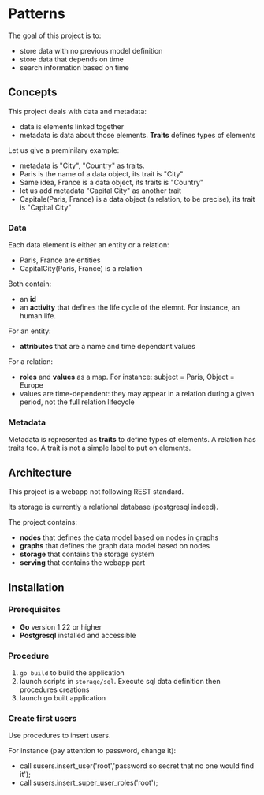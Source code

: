 # Patterns

The goal of this project is to:
* store data with no previous model definition
* store data that depends on time
* search information based on time

## Concepts

This project deals with data and metadata:
* data is elements linked together
* metadata is data about those elements. **Traits** defines types of elements

Let us give a preminilary example:
* metadata is "City", "Country" as traits. 
* Paris is the name of a data object, its trait is "City"
* Same idea, France is a data object, its traits is "Country"
* let us add metadata "Capital City" as another trait
* Capitale(Paris, France) is a data object (a relation, to be precise), its trait is "Capital City"

### Data 

Each data element is either an entity or a relation:
* Paris, France are entities
* CapitalCity(Paris, France) is a relation

Both contain:
* an **id** 
* an **activity** that defines the life cycle of the elemnt. For instance, an human life. 

For an entity:
* **attributes** that are a name and time dependant values

For a relation:
* **roles** and **values** as a map. For instance: subject = Paris, Object = Europe
* values are time-dependent: they may appear in a relation during a given period, not the full relation lifecycle

### Metadata

Metadata is represented as **traits** to define types of elements. 
A relation has traits too. 
A trait is not a simple label to put on elements. 



## Architecture

This project is a webapp not following REST standard. 

Its storage is currently a relational database (postgresql indeed). 

The project contains:
* **nodes** that defines the data model based on nodes in graphs
* **graphs** that defines the graph data model based on nodes
* **storage** that contains the storage system
* **serving** that contains the webapp part

## Installation

### Prerequisites

* **Go** version 1.22 or higher
* **Postgresql** installed and accessible

### Procedure

1. `go build` to build the application 
2. launch scripts in `storage/sql`. Execute sql data definition then procedures creations
3. launch go built application

### Create first users

Use procedures to insert users. 

For instance (pay attention to password, change it): 
* call susers.insert_user('root','password so secret that no one would find it');
* call susers.insert_super_user_roles('root'); 
